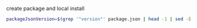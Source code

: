 create package and local install

```bash
packageJsonVersion=$(grep '"version"' package.json | head -1 | sed -E 's/.*"version": *"([^"]+)".*/\1/') && vsce package --allow-package-secrets sendgrid && code --install-extension ohmyguid-$packageJsonVersion.vsix
```
